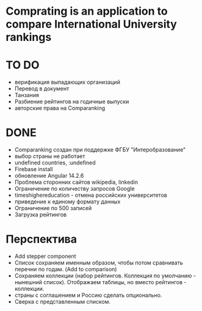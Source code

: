 # Comprating is an application to compare International University rankings

# TO DO
* верификация выпадающих организаций
* Перевод в документ
* Танзания
* Разбиение рейтингов на годичные выпуски
* авторские права на Comparanking


# DONE
* Comparanking создан при поддержке ФГБУ "Интеробразование"
* выбор страны не работает
* undefined countries, :undefined
* Firebase install
* обновление Angular 14.2.6
* Проблема сторонних сайтов wikipedia, linkedin
* Ограничение по количеству запросов Google
* timeshighereducation - отмена российских университетов
* приведение к единому формату данных
* Ограничение по 500 записей
* Загрузка рейтингов

# Перспектива
* Add stepper component
* Список сохраняем именным образом, чтобы потом сравнивать перечни по годам. (Add to comparison)
* Сохраняем коллекции (набор рейтингов. Коллекция по умолчанию - нынешний список). Отображаем таблицы, но вместо рейтингов - коллекции.
* страны с соглашением и Россию сделать опционально.
* Сверка с представленным списком.